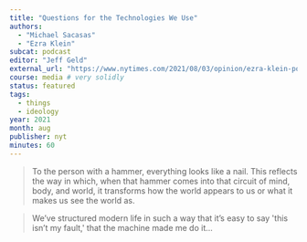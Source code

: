 ```yaml
---
title: "Questions for the Technologies We Use"
authors:
  - "Michael Sacasas"
  - "Ezra Klein"
subcat: podcast
editor: "Jeff Geld"
external_url: "https://www.nytimes.com/2021/08/03/opinion/ezra-klein-podcast-lm-sacasas.html"
course: media # very solidly
status: featured
tags:
  - things
  - ideology
year: 2021
month: aug
publisher: nyt
minutes: 60
---
```


> To the person with a hammer, everything looks like a nail. This reflects the way in which, when that hammer comes into that circuit of mind, body, and world, it transforms how the world appears to us or what it makes us see the world as.

> We’ve structured modern life in such a way that it’s easy to say 'this isn’t my fault,' that the machine made me do it...

